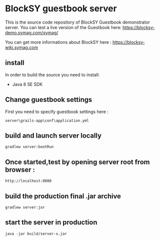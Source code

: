 # BlockSY guestbook server

This is the source code repository of BlockSY Guestbook demonstrator server.
You can test a live version of the Guestbook here: https://blocksy-demo.symag.com/symag/

You can get more informations about BlockSY here : https://blocksy-wiki.symag.com

## install

In order to build the source you need to install:
- Java 8 SE SDK

## Change guestbook settings
First you need to specify guestbook settings here :
```
server\grails-app\conf\application.yml
```

## build and launch server locally
```
gradlew server:bootRun
```

## Once started,test by opening server root from browser :
```
http://localhost:8080
```

## build the production final .jar archive
```
gradlew server:jar
```

## start the server in production
```
java -jar build/server-x.jar
```
